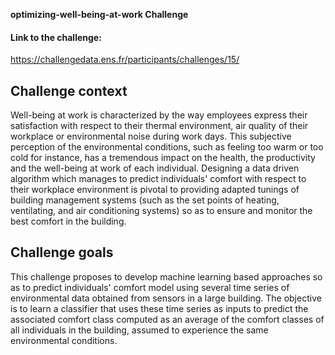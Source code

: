 
**optimizing-well-being-at-work Challenge**
#### Link to the challenge:

https://challengedata.ens.fr/participants/challenges/15/
## Challenge context  
Well-being at work is characterized by the way employees express their satisfaction with respect to their thermal environment, 
air quality of their workplace or environmental noise during work days. This subjective perception of the environmental conditions,
such as feeling too warm or too cold for instance, has a tremendous impact on the health, the productivity and the well-being at work
of each individual. Designing a data driven algorithm which manages to predict individuals' comfort with respect to their workplace 
environment is pivotal to providing adapted tunings of building management systems (such as the set points of heating, ventilating, 
and air conditioning systems) so as to ensure and monitor the best comfort in the building.

## Challenge goals

This challenge proposes to develop machine learning based approaches so as to predict individuals' comfort model using several time series of environmental data obtained from sensors in a large building. The objective is to learn a classifier that uses these time series as inputs to predict the associated comfort class computed as an average of the comfort classes of all individuals in the building, assumed to experience the same environmental conditions.
